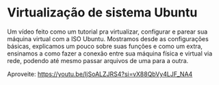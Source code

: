 # Virtualização de sistema Ubuntu
Um vídeo feito como um tutorial pra virtualizar, configurar e parear sua máquina virtual com a ISO Ubuntu. Mostramos desde as configurações básicas, explicamos um pouco sobre suas funções e como um extra, ensinamos a como fazer a conexão entre sua máquina física e virtual via rede, podendo até mesmo passar arquivos de uma para a outra.

Aproveite:
https://youtu.be/IjSoALZJRS4?si=vX88QbVy4LJF_NA4
